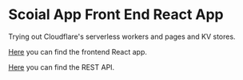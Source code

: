 # Scoial App Front End React App

Trying out Cloudflare's serverless workers and pages and KV stores.

[Here](https://social-app-front.pages.dev/) you can find the frontend React app.

[Here](https://social-app-api.riegel.workers.dev/) you can find the REST API.
